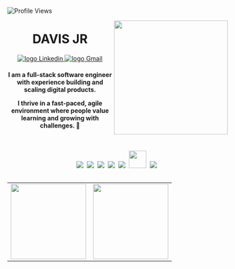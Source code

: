 ![Profile Views](http://estruyf-github.azurewebsites.net/api/VisitorHit?user=davisjr&repo=davisjr2000&countColorcountColor)

<img align="right" src="https://user-images.githubusercontent.com/36746834/122995650-401f4d80-d380-11eb-97cf-0cb2d2b83935.png" width="260" />

<div align="center">
 <h1> 
   DAVIS JR
   </a>
 </h1>
</div>

<p align="center">
   <a href="https://www.linkedin.com/in/davis-roberto/">
    <img alt="logo Linkedin" src="https://img.shields.io/badge/LinkedIn-0077B5?style=for-the-badge&logo=linkedin&logoColor=white">
  </a>
  
<a href="mailto:davisrobertosouza@gmail.com">
    <img alt="logo Gmail" src="https://img.shields.io/badge/Gmail-D14836?style=for-the-badge&logo=gmail&logoColor=white">
  </a>
</p>

<h4 align="center"> 
  I am a full-stack software engineer with experience building and scaling digital products.
  
  I thrive in a fast-paced, agile environment where people value learning and growing with challenges. 🚀
</h4>

<br>

<p align="center">
  <!-- HTML Icon -->
  <img src="https://user-images.githubusercontent.com/35739995/122654956-2b934900-d125-11eb-94b1-58102216fa9f.png">&nbsp;
  <!-- CSS Icon -->
  <img src="https://user-images.githubusercontent.com/35739995/122655003-80cf5a80-d125-11eb-9718-c0d416a29986.png">&nbsp;
  <!-- JS Icon -->
  <img src="https://user-images.githubusercontent.com/35739995/122655023-a78d9100-d125-11eb-89b8-f006041d9d4a.png">&nbsp;
  <!-- React Icon -->
  <img src="https://user-images.githubusercontent.com/35739995/122655062-094dfb00-d126-11eb-963a-44b2ef1528f2.png">&nbsp;
  <!-- Graphql Icon -->
  <img src="https://user-images.githubusercontent.com/35739995/122655295-a3627300-d127-11eb-831b-22fe3c2b4814.png">&nbsp;
  <!-- Python Icon -->
  <img height='40' src="https://user-images.githubusercontent.com/35739995/122655475-c0e40c80-d128-11eb-9608-c8667123c1b4.png">&nbsp;
  <!-- Git Icon -->
  <img src="https://user-images.githubusercontent.com/35739995/122655117-7c577180-d126-11eb-9b30-3591b1252bb5.png">&nbsp;
</p>

<table align="left">
  <row>
    <td>
     <!-- Card -->
      <img height='172' src='https://github-readme-stats.vercel.app/api/top-langs/?username=davisjr2000&layout=compact&theme=react'>
    </td>
    <td>
      <img height='172' src='https://github-readme-stats.vercel.app/api?username=davisjr2000&show_icons=true&theme=react'>
    </td>
  </row>
</table> 
